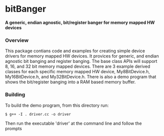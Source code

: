 # bitBanger
**A generic, endian agnostic, bit/register banger for memory mapped HW devices**

<a name="overview"></a>
### Overview
This package contians code and examples for creating simple device drivers
for memory mapped HW devices.  It provices for generic, and endian agnostic
bit banging and register banging.  The base class APIs will support 8, 16,
and 32 bit memory mapped devices.  There are 3 example derived classes for
each specific memory mapped HW device, My8BitDevice.h, My16BitDevice.h, and
My32BitDevice.h.  There is also a demo program that shows the bit/register
banging into a RAM based memory buffer.

<a name="building"></a>
### Building
To build the demo program, from this directory run:

`$ g++ -I . driver.cc -o driver`

Then run the executable 'driver' at the command line and follow the prompts


